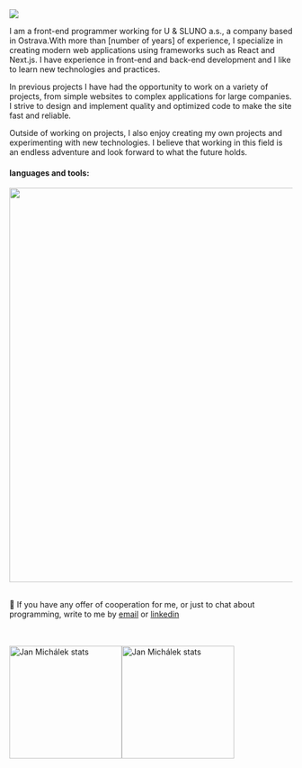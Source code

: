  <img src="https://www.linkpicture.com/q/github_13.png">

I am a front-end programmer working for U & SLUNO a.s., a company based in Ostrava.With more than [number of years] of experience, I specialize in creating modern web applications using frameworks such as React and Next.js. I have experience in front-end and back-end development and I like to learn new technologies and practices.

In previous projects I have had the opportunity to work on a variety of projects, from simple websites to complex applications for large companies. I strive to design and implement quality and optimized code to make the site fast and reliable.

Outside of working on projects, I also enjoy creating my own projects and experimenting with new technologies. I believe that working in this field is an endless adventure and look forward to what the future holds.

#### languages and tools:

<img src="https://www.linkpicture.com/q/laguages_1.png" width="700px" >

<br>
<br>
<p dir="auto">
  💬 If you have any offer of cooperation for me, or just to chat about programming, write to me by <a href="mailto:janmichalek213@gmail.com">email</a> or <a href="https://www.linkedin.com/in/janmichalekcoding/">linkedin</a>
</p>
<br>
<br>
<div style="display: flex; flex-direction: row;">
 <img height=200 src="https://github-readme-stats.vercel.app/api?username=MichalekJan93&theme=transparent&show_icons=true" alt="Jan Michálek stats" />
 <img height=200 src="https://github-readme-stats.vercel.app/api/top-langs?username=MichalekJan93&hide=html,php,css&theme=transparent&show_icons=true" alt="Jan Michálek stats" />
</div>


